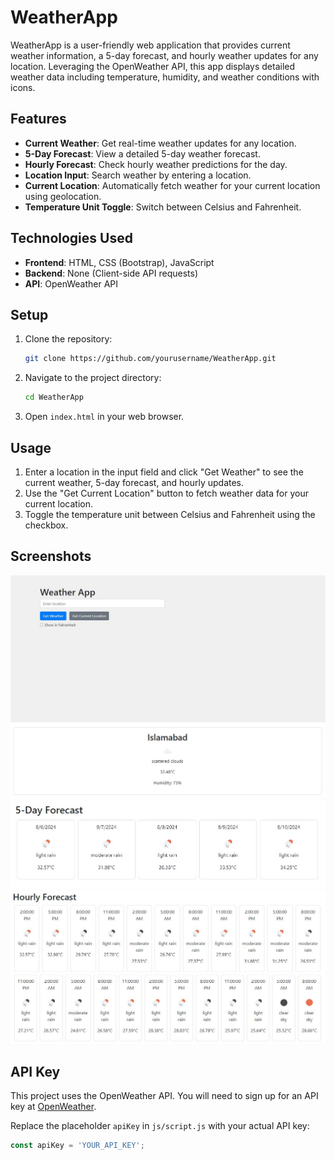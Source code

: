 # WeatherApp

WeatherApp is a user-friendly web application that provides current weather information, a 5-day forecast, and hourly weather updates for any location. Leveraging the OpenWeather API, this app displays detailed weather data including temperature, humidity, and weather conditions with icons.

## Features

- **Current Weather**: Get real-time weather updates for any location.
- **5-Day Forecast**: View a detailed 5-day weather forecast.
- **Hourly Forecast**: Check hourly weather predictions for the day.
- **Location Input**: Search weather by entering a location.
- **Current Location**: Automatically fetch weather for your current location using geolocation.
- **Temperature Unit Toggle**: Switch between Celsius and Fahrenheit.

## Technologies Used

- **Frontend**: HTML, CSS (Bootstrap), JavaScript
- **Backend**: None (Client-side API requests)
- **API**: OpenWeather API

## Setup

1. Clone the repository:
    ```sh
    git clone https://github.com/yourusername/WeatherApp.git
    ```
2. Navigate to the project directory:
    ```sh
    cd WeatherApp
    ```
3. Open `index.html` in your web browser.

## Usage

1. Enter a location in the input field and click "Get Weather" to see the current weather, 5-day forecast, and hourly updates.
2. Use the "Get Current Location" button to fetch weather data for your current location.
3. Toggle the temperature unit between Celsius and Fahrenheit using the checkbox.

## Screenshots

![WeatherApp Screenshot](screenshots/home.JPG)
![WeatherApp Screenshot](screenshots/forecast.JPG)
![WeatherApp Screenshot](screenshots/fiveDaysForecast.JPG)
![WeatherApp Screenshot](screenshots/hourlyForecast.JPG)

## API Key

This project uses the OpenWeather API. You will need to sign up for an API key at [OpenWeather](https://home.openweathermap.org/users/sign_up).

Replace the placeholder `apiKey` in `js/script.js` with your actual API key:
```javascript
const apiKey = 'YOUR_API_KEY';
